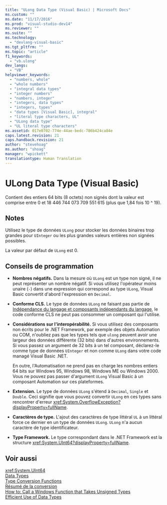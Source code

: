 ```yaml
---
title: "ULong Data Type (Visual Basic) | Microsoft Docs"
ms.custom: ""
ms.date: "11/17/2016"
ms.prod: "visual-studio-dev14"
ms.reviewer: ""
ms.suite: ""
ms.technology: 
  - "devlang-visual-basic"
ms.tgt_pltfrm: ""
ms.topic: "article"
f1_keywords: 
  - "vb.ulong"
dev_langs: 
  - "VB"
helpviewer_keywords: 
  - "numbers, whole"
  - "whole numbers"
  - "integral data types"
  - "integer numbers"
  - "numbers, integer"
  - "integers, data types"
  - "integers, types"
  - "data types [Visual Basic], integral"
  - "literal type characters, UL"
  - "ULong data type"
  - "UL literal type characters"
ms.assetid: 017e0702-774e-44ae-bedc-786b424ca84e
caps.latest.revision: 21
caps.handback.revision: 21
author: "stevehoag"
ms.author: "shoag"
manager: "wpickett"
translationtype: Human Translation
---
```

# ULong Data Type (Visual Basic)
Contient des entiers 64 bits \(8 octets\) non signés dont la valeur est comprise entre 0 et 18 446 744 073 709 551 615 \(plus que 1,84 fois 10 ^ 19\).  
  
## Notes  
 Utilisez le type de données `ULong` pour stocker les données binaires trop grandes pour `UInteger` ou les plus grandes valeurs entières non signées possibles.  
  
 La valeur par défaut de `ULong` est 0.  
  
## Conseils de programmation  
  
-   **Nombres négatifs.** Dans la mesure où `ULong` est un type non signé, il ne peut représenter un nombre négatif.  Si vous utilisez l'opérateur moins unaire \(`-`\) dans une expression qui correspond au type `ULong`, Visual Basic convertit d'abord l'expression en `Decimal`.  
  
-   **Conforme CLS.** Le type de données `ULong` ne faisant pas partie de [Indépendance du langage et composants indépendants du langage](../Topic/Language%20Independence%20and%20Language-Independent%20Components.md), le code conforme CLS ne peut pas consommer un composant qui l'utilise.  
  
-   **Considérations sur l'interopérabilité.** Si vous utilisez des composants non écrits pour le .NET Framework, par exemple des objets Automation ou COM, n'oubliez pas que les types tels que `ulong` peuvent avoir une largeur des données différente \(32 bits\) dans d'autres environnements.  Si vous passez un argument de 32 bits à un tel composant, déclarez\-le comme type de données `UInteger` et non comme `ULong` dans votre code managé Visual Basic .NET.  
  
     En outre, l'Automatisation ne prend pas en charge les nombres entiers 64 bits sur Windows 95, Windows 98, Windows ME ou Windows 2000.  Vous ne pouvez pas passer d'argument `ULong` Visual Basic à un composant Automation sur ces plateformes.  
  
-   **Extension.** Le type de données `ULong` s'étend à `Decimal`, `Single` et `Double`.  Ceci signifie que vous pouvez convertir `ULong` en ces types sans rencontrer d'erreur <xref:System.OverflowException?displayProperty=fullName>.  
  
-   **Caractères de type.** L'ajout des caractères de type littéral `UL` à un littéral force ce dernier en un type de données `ULong`.  `ULong` n'a aucun caractère de type identificateur.  
  
-   **Type Framework.** Le type correspondant dans le .NET Framework est la structure <xref:System.UInt64?displayProperty=fullName>.  
  
## Voir aussi  
 <xref:System.UInt64>   
 [Data Types](../../../visual-basic/language-reference/data-types/data-type-summary.md)   
 [Type Conversion Functions](../../../visual-basic/language-reference/functions/type-conversion-functions.md)   
 [Résumé de la conversion](../../../visual-basic/language-reference/keywords/conversion-summary.md)   
 [How to: Call a Windows Function that Takes Unsigned Types](../../../visual-basic/programming-guide/com-interop/how-to-call-a-windows-function-that-takes-unsigned-types.md)   
 [Efficient Use of Data Types](../../../visual-basic/programming-guide/language-features/data-types/efficient-use-of-data-types.md)